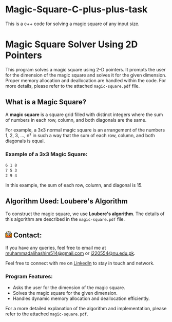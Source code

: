 # Magic-Square-C-plus-plus-task
This is a c++ code for solving a magic square of any input size.

# Magic Square Solver Using 2D Pointers

This program solves a magic square using 2-D pointers. It prompts the user for the dimension of the magic square and solves it for the given dimension. Proper memory allocation and deallocation are handled within the code. For more details, please refer to the attached `magic-square.pdf` file.

## What is a Magic Square?

A **magic square** is a square grid filled with distinct integers where the sum of numbers in each row, column, and both diagonals are the same.

For example, a 3x3 normal magic square is an arrangement of the numbers 1, 2, 3, ..., n² in such a way that the sum of each row, column, and both diagonals is equal.

### Example of a 3x3 Magic Square:

    6 1 8
    7 5 3
    2 9 4

In this example, the sum of each row, column, and diagonal is 15.

## Algorithm Used: Loubere's Algorithm

To construct the magic square, we use **Loubere's algorithm**. The details of this algorithm are described in the `magic-square.pdf` file.

## <img src="email.png" width="20"/> Contact:
If you have any queries, feel free to email me at [muhammadalihashim514@gmail.com](mailto:muhammadalihashim514@gmail.com) or [i220554@nu.edu.pk](mailto:i220554@nu.edu.pk).

Feel free to connect with me on [LinkedIn](https://www.linkedin.com/in/muhammad-ali-hashim-5115882b4) to stay in touch and network.

### Program Features:
- Asks the user for the dimension of the magic square.
- Solves the magic square for the given dimension.
- Handles dynamic memory allocation and deallocation efficiently.

For a more detailed explanation of the algorithm and implementation, please refer to the attached `magic-square.pdf`.
